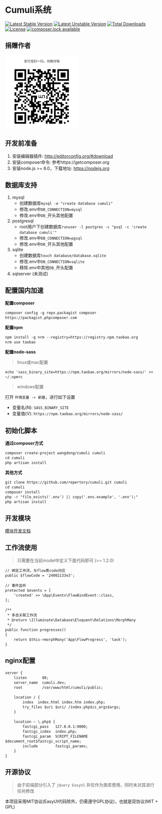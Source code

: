 # Cumuli系统

[![Latest Stable Version](https://poser.pugx.org/wangdong/cumuli/version)](https://packagist.org/packages/wangdong/cumuli) 
[![Latest Unstable Version](https://poser.pugx.org/wangdong/cumuli/v/unstable)](https://packagist.org/packages/wangdong/cumuli) 
[![Total Downloads](https://poser.pugx.org/wangdong/cumuli/downloads)](https://packagist.org/packages/wangdong/cumuli) 
[![License](https://poser.pugx.org/wangdong/cumuli/license)](https://packagist.org/packages/wangdong/cumuli)
[![composer.lock available](https://poser.pugx.org/wangdong/cumuli/composerlock)](https://packagist.org/packages/wangdong/cumuli)

## 捐赠作者

<img src="resources/assets/img/alipay.png" width="240" alt="支付宝捐赠" />

## 开发前准备

1. 安装编辑器插件: http://editorconfig.org/#download
2. 安装composer命令: 参考https://getcomposer.org
3. 安装node.js >= 6.0，下载地址: https://nodejs.org

## 数据库支持

1. mysql
   - 创建数据库`mysql -e "create database cumuli"`
   - 修改.env中`DB_CONNECTION=mysql`
   - 修改.env中`DB_`开头其他配置
2. postgresql
   - root用户下创建数据库`runuser -l postgres -c "psql -c 'create database cumuli'"`
   - 修改.env中`DB_CONNECTION=pgsql`
   - 修改.env中`DB_`开头其他配置
3. sqlite 
   - 创建数据库`touch database/database.sqlite`
   - 修改.env中`DB_CONNECTION=sqlite`
   - 移除.env中其他`DB_`开头配置
4. sqlserver (未测试)

## 配置国内加速

**配置composer**

```
composer config -g repo.packagist composer https://packagist.phpcomposer.com
```

**配置npm**

```
npm install -g nrm --registry=https://registry.npm.taobao.org
nrm use taobao
```

**配置node-sass**

> linux或mac配置

```
echo 'sass_binary_site=https://npm.taobao.org/mirrors/node-sass/' >> ~/.npmrc
```

> windows配置

打开 `环境变量 -> 新建`，进行如下设置

- 变量名(N): `SASS_BINARY_SITE`
- 变量值(V): `https://npm.taobao.org/mirrors/node-sass/`

## 初始化脚本

**通过composer方式**
```
composer create-project wangdong/cumuli cumuli
cd cumuli
php artisan install
```

**其他方式**
```
git clone https://github.com/repertory/cumuli.git cumuli
cd cumuli
composer install
php -r "file_exists('.env') || copy('.env.example', '.env');"
php artisan install
```

## 开发模块

[模块开发文档](module/README.md)

## 工作流使用

> 只需要在当前model中定义下面代码即可 (>= 1.2.0)

```
// 绑定工作流，与flow表code对应
public $flowCode = '24002133e3';

// 事件监听
protected $events = [
    'created' => \App\Events\FlowBindEvent::class,
];

/**
 * 多态关联工作流
 * @return \Illuminate\Database\Eloquent\Relations\MorphMany
 */
public function progresses()
{
    return $this->morphMany('App\FlowProgress', 'task');
}
```

## nginx配置

```
server {
    listen       80;
    server_name  cumuli.dev;
    root         /var/www/html/cumuli/public;

    location / {
        index  index.html index.htm index.php;
        try_files $uri $uri/ /index.php$is_args$args;
    }

    location ~ \.php$ {
        fastcgi_pass   127.0.0.1:9000;
        fastcgi_index  index.php;
        fastcgi_param  SCRIPT_FILENAME  $document_root$fastcgi_script_name;
        include        fastcgi_params;
    }
}
```

## 开源协议

> 由于前端部分引入了 `jQuery EasyUI` 并仅作为类库使用，同时未对其进行任何修改

本项目采用MIT协议(EasyUI代码除外，仍需遵守GPL协议)，也就是双协议(MIT + GPL)
